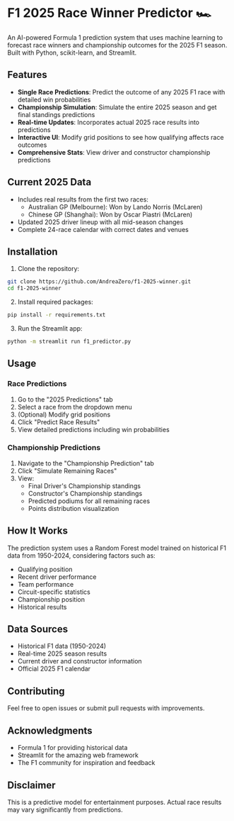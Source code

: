 # F1 2025 Race Winner Predictor 🏎️

An AI-powered Formula 1 prediction system that uses machine learning to forecast race winners and championship outcomes for the 2025 F1 season. Built with Python, scikit-learn, and Streamlit.

## Features

- **Single Race Predictions**: Predict the outcome of any 2025 F1 race with detailed win probabilities
- **Championship Simulation**: Simulate the entire 2025 season and get final standings predictions
- **Real-time Updates**: Incorporates actual 2025 race results into predictions
- **Interactive UI**: Modify grid positions to see how qualifying affects race outcomes
- **Comprehensive Stats**: View driver and constructor championship predictions

## Current 2025 Data

- Includes real results from the first two races:
  - Australian GP (Melbourne): Won by Lando Norris (McLaren)
  - Chinese GP (Shanghai): Won by Oscar Piastri (McLaren)
- Updated 2025 driver lineup with all mid-season changes
- Complete 24-race calendar with correct dates and venues

## Installation

1. Clone the repository:

```bash
git clone https://github.com/AndreaZero/f1-2025-winner.git
cd f1-2025-winner
```

2. Install required packages:

```bash
pip install -r requirements.txt
```

3. Run the Streamlit app:

```bash
python -m streamlit run f1_predictor.py
```

## Usage

### Race Predictions

1. Go to the "2025 Predictions" tab
2. Select a race from the dropdown menu
3. (Optional) Modify grid positions
4. Click "Predict Race Results"
5. View detailed predictions including win probabilities

### Championship Predictions

1. Navigate to the "Championship Prediction" tab
2. Click "Simulate Remaining Races"
3. View:
   - Final Driver's Championship standings
   - Constructor's Championship standings
   - Predicted podiums for all remaining races
   - Points distribution visualization

## How It Works

The prediction system uses a Random Forest model trained on historical F1 data from 1950-2024, considering factors such as:

- Qualifying position
- Recent driver performance
- Team performance
- Circuit-specific statistics
- Championship position
- Historical results

## Data Sources

- Historical F1 data (1950-2024)
- Real-time 2025 season results
- Current driver and constructor information
- Official 2025 F1 calendar

## Contributing

Feel free to open issues or submit pull requests with improvements.


## Acknowledgments

- Formula 1 for providing historical data
- Streamlit for the amazing web framework
- The F1 community for inspiration and feedback

## Disclaimer

This is a predictive model for entertainment purposes. Actual race results may vary significantly from predictions.
